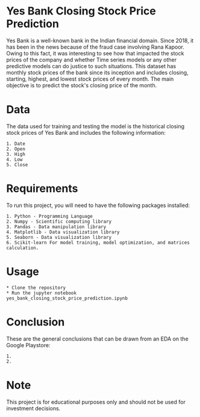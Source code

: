 

# Yes Bank Closing Stock Price Prediction

Yes Bank is a well-known bank in the Indian financial domain. Since 2018, it has been in the news because of the fraud case involving Rana Kapoor. Owing to this fact, it was interesting to see how that impacted the stock prices of the company and whether Time series models or any other predictive models can do justice to such situations. This dataset has monthly stock prices of the bank since its inception and includes closing, starting, highest, and lowest stock prices of every month. The main objective is to predict the stock's closing price of the month.

#  Data

The data used for training and testing the model is the historical closing stock prices of Yes Bank and includes the following information:

    1. Date
    2. Open
    3. High 
    4. Low 
    5. Close

# Requirements

To run this project, you will need to have the following packages installed:

    1. Python - Programming Language
    2. Numpy - Scientific computing library
    3. Pandas - Data manipulation library
    4. Matplotlib - Data visualization library
    5. Seaborn - Data visualization library
    6. Scikit-learn For model training, model optimization, and matrices calculation.

# Usage

    * Clone the repository
    * Run the jupyter notebook yes_bank_closing_stock_price_prediction.ipynb

# Conclusion

These are the general conclusions that can be drawn from an EDA on the Google Playstore:

    1. 
    2. 

# Note

This project is for educational purposes only and should not be used for investment decisions.